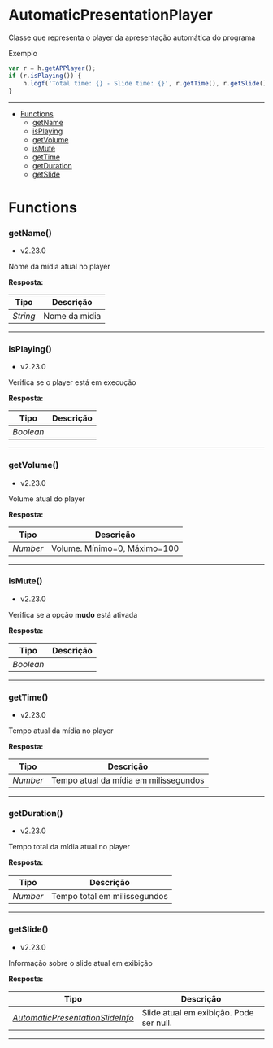 # AutomaticPresentationPlayer
Classe que representa o player da apresentação automática do programa

Exemplo
```javascript
var r = h.getAPPlayer();
if (r.isPlaying()) {
    h.logf('Total time: {} - Slide time: {}', r.getTime(), r.getSlide().getTime());
}
```

---

- [Functions](#functions)
  - [getName](#getname)
  - [isPlaying](#isplaying)
  - [getVolume](#getvolume)
  - [isMute](#ismute)
  - [getTime](#gettime)
  - [getDuration](#getduration)
  - [getSlide](#getslide)


# Functions 
### getName()
- v2.23.0

Nome da mídia atual no player



**Resposta:**

| Tipo  | Descrição |
| :---: | ------------|
| _String_ | Nome da mídia |


---


### isPlaying()
- v2.23.0

Verifica se o player está em execução



**Resposta:**

| Tipo  | Descrição |
| :---: | ------------|
| _Boolean_ |  |


---


### getVolume()
- v2.23.0

Volume atual do player



**Resposta:**

| Tipo  | Descrição |
| :---: | ------------|
| _Number_ | Volume. Mínimo=0, Máximo=100 |


---


### isMute()
- v2.23.0

Verifica se a opção **mudo** está ativada



**Resposta:**

| Tipo  | Descrição |
| :---: | ------------|
| _Boolean_ |  |


---


### getTime()
- v2.23.0

Tempo atual da mídia no player



**Resposta:**

| Tipo  | Descrição |
| :---: | ------------|
| _Number_ | Tempo atual da mídia em milissegundos |


---


### getDuration()
- v2.23.0

Tempo total da mídia atual no player



**Resposta:**

| Tipo  | Descrição |
| :---: | ------------|
| _Number_ | Tempo total em milissegundos |


---


### getSlide()
- v2.23.0

Informação sobre o slide atual em exibição



**Resposta:**

| Tipo  | Descrição |
| :---: | ------------|
| _[AutomaticPresentationSlideInfo](https://github.com/holyrics/jslib/blob/main/doc/pt/AutomaticPresentationSlideInfo.md)_ | Slide atual em exibição. Pode ser null. |


---

